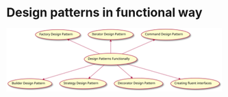 # Design patterns in functional way


![design-patterns](src/main/resources/img/functional-way-design-patterns.svg)
